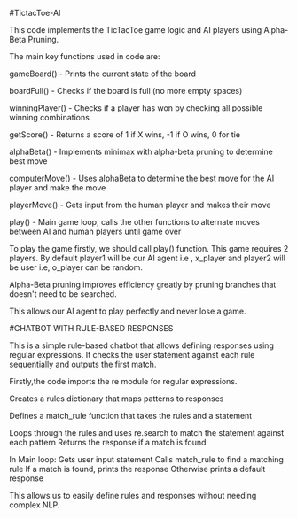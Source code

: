 
#TictacToe-AI

This code implements the TicTacToe game logic and AI players using Alpha-Beta Pruning.

The main key functions used in code are:

gameBoard() - Prints the current state of the board

boardFull() - Checks if the board is full (no more empty spaces)

winningPlayer() - Checks if a player has won by checking all possible winning combinations

getScore() - Returns a score of 1 if X wins, -1 if O wins, 0 for tie

alphaBeta() - Implements minimax with alpha-beta pruning to determine best move

computerMove() - Uses alphaBeta to determine the best move for the AI player and make the move

playerMove() - Gets input from the human player and makes their move

play() - Main game loop, calls the other functions to alternate moves between AI and human players until game over

To play the game firstly, we should call play() function. This game requires 2 players. By default player1 will be our AI agent i.e , x_player and player2 will be user i.e, o_player can be random.

Alpha-Beta pruning improves efficiency greatly by pruning branches that doesn't need to be searched.

This allows our AI agent to play perfectly and never lose a game.

#CHATBOT WITH RULE-BASED RESPONSES

This is a simple rule-based chatbot that allows defining responses using regular expressions. It checks the user statement against each rule sequentially and outputs the first match.

Firstly,the code imports the re module for regular expressions.

Creates a rules dictionary that maps patterns to responses

Defines a match_rule function that takes the rules and a statement

Loops through the rules and uses re.search to match the statement against each pattern
Returns the response if a match is found

In Main loop:
Gets user input statement
Calls match_rule to find a matching rule
If a match is found, prints the response
Otherwise prints a default response

This allows us to easily define rules and responses without needing complex NLP. 
